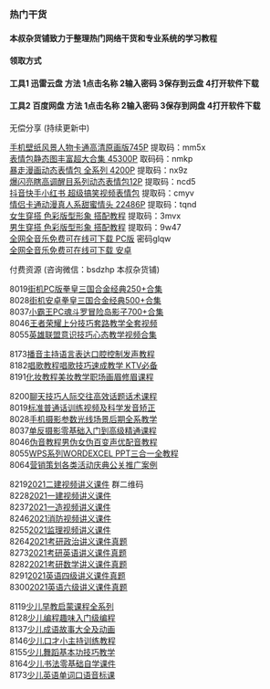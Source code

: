 ### 热门干货
#### 本叔杂货铺致力于整理热门网络干货和专业系统的学习教程 

#### 领取方式
#### 工具1  迅雷云盘  方法 1点击名称 2输入密码 3保存到云盘 4打开软件下载
#### 工具2  百度网盘  方法 1点击名称 2输入密码 3保存到网盘 4打开软件下载



无偿分享 (持续更新中)

[手机壁纸风景人物卡通高清原画版745P](https://pan.xunlei.com/s/VMhfR6rXdIPUQdi7HRnDTnSLA1) 提取码：mm5x   
[表情包静态图丰富超大合集   45300P](https://pan.xunlei.com/s/VMhfRH5tvUUNQkDeULnOL72-A1) 取码码：nmkp  
[暴走漫画动态表情包  全系列  4200P](https://pan.xunlei.com/s/VMhfR_D7zBFxHYHVLu21Cl2DA1) 提取码：nx9z  
[爆闪亮瞎高调醒目系列动态表情包12P](https://pan.xunlei.com/s/VMhfVYC4nYbx_miozLeW2ZebA1) 提取码：ncd5  
[抖音快手小红书 超级搞笑视频表情包](https://pan.xunlei.com/s/VMhlM1t1MhoQtA1gZRB-KxP6A1) 提取码：cmyv  
[情侣卡通动漫真人系甜蜜情头 22486P](https://pan.xunlei.com/s/VMhf_v6yf3dIJB3jZvogdXgsA1) 提取码：tqnd  
[女生穿搭  色彩版型形象   搭配教程](https://pan.xunlei.com/s/VMhl9J9emu9KNGc8BShE_zAcA1) 提取码：3mvx  
[男生穿搭  色彩版型形象   搭配教程](https://pan.xunlei.com/s/VMhl9X2L-72JWw1bNpDdIux_A1) 提取码：9w47  
[全网全音乐免费可在线可下载  PC版](https://www.lanzoui.com/b0bf2cfa) 密码glqw  
[全网全音乐免费可在线可下载  安卓](https://soso.lanzoux.com/b00nbytqj)  



付费资源 (咨询微信：bsdzhp  本叔杂货铺)

8019[街机PC版拳皇三国合金经典250+合集](https://pan.baidu.com/s/1tIgx0JZzvXaiSkMta2yshA)   
8028[街机安卓拳皇三国合金经典500+合集](https://pan.baidu.com/s/132tQIMkwgxzBqdGL2llhMQ)  
8037[小霸王PC魂斗罗冒险岛影子700+合集](https://pan.baidu.com/s/15sJ8YbelQD4uRrqogv6Yeg)  
8046[王者荣耀上分技巧套路教学全套视频](https://pan.baidu.com/s/1QkSdNcXS2cyeILHJt_Xm8w)  
8055[英雄联盟意识技巧心态教学视频合集](https://pan.baidu.com/s/14yqV5uFWbKr9kp6OAaGMiw)  

8173[播音主持语言表达口腔控制发声教程](https://pan.baidu.com/s/1EsAtURhFO3Tx8BwUA-bjJw)  
8182[唱歌教程唱歌技巧速成教学 KTV必备](https://pan.baidu.com/s/1j35b6inuCl4wyYcZeD9fvg)   
8191[化妆教程美妆教学职场画眉修眉课程](https://pan.baidu.com/s/1La8LNd-_-g9yxRak4w9Qlg)  

8200[聊天技巧人际交往高效话题话术课程](https://pan.baidu.com/s/1edPHViF_81GLEcrE0ebJow)   
8019[标准普通话训练视频及科学发音矫正](https://pan.baidu.com/s/1oGVeNouxGBUrIzGcbenjvw)   
8028[手机摄影参数光线场景后期全系教学](https://pan.baidu.com/s/1v6jysDLcNaJYSizNCMMCeg)   
8037[单反摄影零基础入门到高级精通课程](https://pan.baidu.com/s/1PiYtOeorbG2R8zvrDa9p4g)   
8046[伪音教程男伪女伪百变声优配音教程](https://pan.baidu.com/s/1-Swv3kJY057TxwGyjLYh3g)  
8055[WPS系列WORDEXCEL PPT三合一全教程](https://pan.baidu.com/s/1TGrhr2MrAIqvlwa0athtLw)   
8064[营销策划各类活动庆典公关推广案例](https://pan.baidu.com/s/1lOBzIxz_-ei9k63k_ly7fw)  

8219[2021二建视频讲义课件](https://pan.baidu.com/s/1rLPkKkCbs2Xv794GcVDfsg) 群二维码  
8228[2021一建视频讲义课件](https://pan.baidu.com/s/1TG8JYHCrcJ8dmJUAD_b75g)  
8237[2021一造视频讲义课件](https://pan.baidu.com/s/1YxQ_Vi-KxSguCwcjDTpb0g)  
8246[2021消防视频讲义课件](https://pan.baidu.com/s/1JDOlgQ5tmmPlUs704lRUFw)  
8255[2021监理视频讲义课件](https://pan.baidu.com/s/18KpXgfvOuzSzR2PX8vDOgQ)  
8264[2021考研政治讲义课件真题](https://pan.baidu.com/s/1HbS6dLBnVAJgfevwFAuZsQ)  
8273[2021考研英语讲义课件真题](https://pan.baidu.com/s/1ad6MYS8vCc7rvH28HIcHpg)  
8282[2021考研数学讲义课件真题](https://pan.baidu.com/s/1CdopwSEsW6pSHCwhOBbkzA)  
8291[2021英语四级讲义课件真题](https://pan.baidu.com/s/1cqvKKhwYI8UzrYjqqMejlQ)  
8300[2021英语六级讲义课件真题](https://pan.baidu.com/s/1hOcU2GYyYq1HZgBG_OYfmw)  

8119[少儿早教启蒙课程全系列](https://pan.baidu.com/s/1hwey1Jws9vaYiWBGpJPvBw)  
8128[少儿编程趣味入门级编程](https://pan.baidu.com/s/14Pgc-6hA0kSTPNOBGYztMA)  
8137[少儿成语故事大全及动画](https://pan.baidu.com/s/1UDFHEO4AtE_q7AnPhaz9oQ)  
8146[少儿口才小主持训练教程](https://pan.baidu.com/s/14ICDBq9Nf9cVkZEPZVBLAg)  
8155[少儿舞蹈基本功技巧教学](https://pan.baidu.com/s/1dyuZLsYVorJZsXn8t49Tsw)  
8164[少儿书法零基础自学课件](https://pan.baidu.com/s/1P1W-uqkdisrk2umTf-MlOg)  
8173[少儿英语单词口语音标课](https://pan.baidu.com/s/19jKavUVokdFjk5PQG6DwMQ)  



